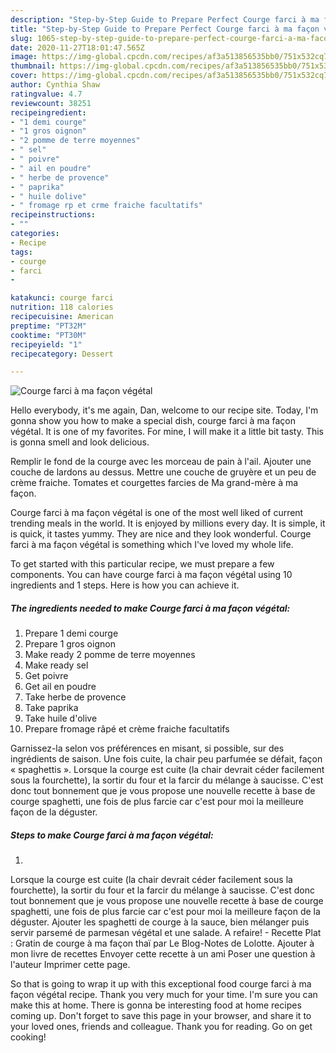 ```yaml
---
description: "Step-by-Step Guide to Prepare Perfect Courge farci à ma façon végétal"
title: "Step-by-Step Guide to Prepare Perfect Courge farci à ma façon végétal"
slug: 1065-step-by-step-guide-to-prepare-perfect-courge-farci-a-ma-facon-vegetal
date: 2020-11-27T18:01:47.565Z
image: https://img-global.cpcdn.com/recipes/af3a513856535bb0/751x532cq70/courge-farci-a-ma-facon-vegetal-photo-principale-de-la-recette.jpg
thumbnail: https://img-global.cpcdn.com/recipes/af3a513856535bb0/751x532cq70/courge-farci-a-ma-facon-vegetal-photo-principale-de-la-recette.jpg
cover: https://img-global.cpcdn.com/recipes/af3a513856535bb0/751x532cq70/courge-farci-a-ma-facon-vegetal-photo-principale-de-la-recette.jpg
author: Cynthia Shaw
ratingvalue: 4.7
reviewcount: 38251
recipeingredient:
- "1 demi courge"
- "1 gros oignon"
- "2 pomme de terre moyennes"
- " sel"
- " poivre"
- " ail en poudre"
- " herbe de provence"
- " paprika"
- " huile dolive"
- " fromage rp et crme fraiche facultatifs"
recipeinstructions:
- ""
categories:
- Recipe
tags:
- courge
- farci
- 

katakunci: courge farci  
nutrition: 118 calories
recipecuisine: American
preptime: "PT32M"
cooktime: "PT30M"
recipeyield: "1"
recipecategory: Dessert

---
```



![Courge farci à ma façon végétal](https://img-global.cpcdn.com/recipes/af3a513856535bb0/751x532cq70/courge-farci-a-ma-facon-vegetal-photo-principale-de-la-recette.jpg)

Hello everybody, it's me again, Dan, welcome to our recipe site. Today, I'm gonna show you how to make a special dish, courge farci à ma façon végétal. It is one of my favorites. For mine, I will make it a little bit tasty. This is gonna smell and look delicious.

Remplir le fond de la courge avec les morceau de pain à l&#39;ail. Ajouter une couche de lardons au dessus. Mettre une couche de gruyère et un peu de crème fraiche. Tomates et courgettes farcies de Ma grand-mère à ma façon.

Courge farci à ma façon végétal is one of the most well liked of current trending meals in the world. It is enjoyed by millions every day. It is simple, it is quick, it tastes yummy. They are nice and they look wonderful. Courge farci à ma façon végétal is something which I've loved my whole life.


To get started with this particular recipe, we must prepare a few components. You can have courge farci à ma façon végétal using 10 ingredients and 1 steps. Here is how you can achieve it.

<!--inarticleads1-->

##### The ingredients needed to make Courge farci à ma façon végétal:

1. Prepare 1 demi courge
1. Prepare 1 gros oignon
1. Make ready 2 pomme de terre moyennes
1. Make ready  sel
1. Get  poivre
1. Get  ail en poudre
1. Take  herbe de provence
1. Take  paprika
1. Take  huile d&#39;olive
1. Prepare  fromage râpé et crème fraiche facultatifs


Garnissez-la selon vos préférences en misant, si possible, sur des ingrédients de saison. Une fois cuite, la chair peu parfumée se défait, façon « spaghettis ». Lorsque la courge est cuite (la chair devrait céder facilement sous la fourchette), la sortir du four et la farcir du mélange à saucisse. C&#39;est donc tout bonnement que je vous propose une nouvelle recette à base de courge spaghetti, une fois de plus farcie car c&#39;est pour moi la meilleure façon de la déguster. 

<!--inarticleads2-->

##### Steps to make Courge farci à ma façon végétal:

1. 


Lorsque la courge est cuite (la chair devrait céder facilement sous la fourchette), la sortir du four et la farcir du mélange à saucisse. C&#39;est donc tout bonnement que je vous propose une nouvelle recette à base de courge spaghetti, une fois de plus farcie car c&#39;est pour moi la meilleure façon de la déguster. Ajouter les spaghetti de courge à la sauce, bien mélanger puis servir parsemé de parmesan végétal et une salade. A refaire! - Recette Plat : Gratin de courge à ma façon thaï par Le Blog-Notes de Lolotte. Ajouter à mon livre de recettes Envoyer cette recette à un ami Poser une question à l&#39;auteur Imprimer cette page. 

So that is going to wrap it up with this exceptional food courge farci à ma façon végétal recipe. Thank you very much for your time. I'm sure you can make this at home. There is gonna be interesting food at home recipes coming up. Don't forget to save this page in your browser, and share it to your loved ones, friends and colleague. Thank you for reading. Go on get cooking!
